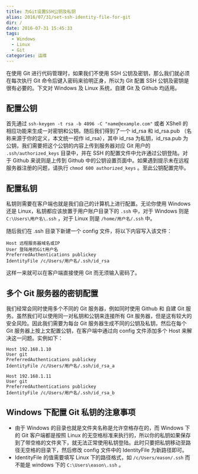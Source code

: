 ```yaml
---
title: 为Git设置SSH公钥及私钥
alias: 2016/07/31/set-ssh-identity-file-for-git
dir: /
date: 2016-07-31 15:45:33
tags:
  - Windows
  - Linux
  - Git
categories: 运维
---
```


在使用 Git 进行代码管理时，如果我们不使用 SSH 公钥及密钥，那么我们就必须在每次执行 Git 命令后键入密码来验明正身，所以为 Git 配置 SSH 公钥及密钥是很有必要的。下文对 Windows 及 Linux 系统，自建 Git 及 Github 均适用。

## 配置公钥

首先通过 `ssh-keygen -t rsa -b 4096 -C "name@example.com"` 或者 XShell 的相应功能来生成一对密钥和公钥。随后我们得到了一个 id_rsa 和 id_rsa.pub （名称来源于你的定义，本文统一视作 id_rsa），其中 id_rsa 为私钥，id_rsa.pub 为公钥，我们需要把这个公钥的内容上传到服务器对应 Git 用户的  `.ssh/authorized_keys` 目录中，并在 SSH 的配置文件中允许通过公钥登陆。对于 Github 来说则是上传到 Github 中的公钥设置页面中。如果遇到提示未在远程服务器注册的问题，请执行 `chmod 600 authorized_keys` 。至此公钥配置完毕。<!--more-->

## 配置私钥

私钥则需要在客户端也就是我们自己的计算机上进行配置。无论你使用 Windows 还是 Linux，私钥都应该放置于用户账户目录下的 `.ssh` 中，对于 Windows 则是 `C:\Users\用户名\.ssh` ，对于 Linux 则是 `/home/用户名/.ssh` 中。

随后我们在 .ssh 目录下新建一个 config 文件，将以下内容写入该文件：

```
Host 远程服务器域名或IP
User 登陆用的Git用户名
PreferredAuthentications publickey
IdentityFile /c/Users/用户名/.ssh/id_rsa
```

这样一来就可以在客户端直接使用 Git 而无须输入密码了。

## 多个 Git 服务器的密钥配置

我们经常会同时使用多个不同的 Git 服务器，例如同时使用 Github 和 自建 Git 服务。虽然我们可以使用同一对私钥和公钥来连接所有 Git 服务器，但是这有较大的安全风险。因此我们需要为每台 Git 服务器生成不同的公钥及私钥，然后在每个 Git 服务器上按上文配置公钥，在客户端中通过向 config 文件添加多个 Host 来解决这一问题。实例如下：

```
Host 192.168.1.10
User git
PreferredAuthentications publickey
IdentityFile /c/Users/用户名/.ssh/id_rsa_a

Host 192.168.1.11
User git
PreferredAuthentications publickey
IdentityFile /c/Users/用户名/.ssh/id_rsa_b
```

## Windows 下配置 Git 私钥的注意事项

* 由于 Windows 的目录也就是文件夹名称是允许空格存在的，而 Windows 下的 Git 客户端都是按照 Linux 的无空格标准来执行的，所以你的私钥如果保存到了带空格的文件夹下，就无法正常使用私钥登陆。此时只要把私钥移动至路径无空格的目录下，然后修改 config 文件中的 IdentityFile 为新路径即可。
* IdentityFile 的值需要填写 Linux 下的路径格式，如 `/c/Users/eason/.ssh` 而不能是 windows 下的 `C:\Users\eason\.ssh` 。